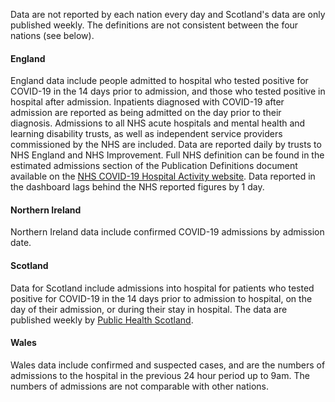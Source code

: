 Data are not reported by each nation every day and Scotland's data are only published weekly.  The definitions are not consistent between the four nations (see below).

#### England

England data include people admitted to hospital who tested positive for COVID-19 in the 14 days prior to admission, and those who tested positive in hospital after admission. Inpatients diagnosed with COVID-19 after admission are reported as being admitted on the day prior to their diagnosis. Admissions to all NHS acute hospitals and mental health and learning disability trusts, as well as independent service providers commissioned by the NHS are included. Data are reported daily by trusts to NHS England and NHS Improvement.  Full NHS definition can be found in the estimated admissions section of the Publication Definitions document available on the [NHS COVID-19 Hospital Activity website](https://www.england.nhs.uk/statistics/statistical-work-areas/covid-19-hospital-activity/).  Data reported in the dashboard lags behind the NHS reported figures by 1 day.

#### Northern Ireland

Northern Ireland data include confirmed COVID-19 admissions by admission date.

#### Scotland

Data for Scotland include admissions into hospital for patients who tested positive for COVID-19 in the 14 days prior to admission to hospital, on the day of their admission, or during their stay in hospital. The data are published weekly by [Public Health Scotland](
https://beta.isdscotland.org/find-publications-and-data/population-health/covid-19/covid-19-statistical-report/).

#### Wales

Wales data include confirmed and suspected cases, and are the numbers of admissions to the hospital in the previous 24 hour period up to 9am.  The numbers of admissions
are not comparable with other nations.